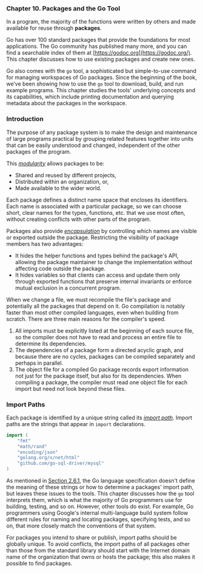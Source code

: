 ### **Chapter 10. Packages and the Go Tool**

In a program, the majority of the functions were written by others and made available for reuse through **packages**.

Go has over 100 standard packages that provide the foundations for most applications.  The Go community has published many more, and you can find a searchable index of them at [https://godoc.org](https://godoc.org/). This chapter discusses how to use existing packages and create new ones.

Go also comes with the `go` tool, a sophisticated but simple-to-use command for managing workspaces of Go packages. Since the beginning of the book, we’ve been showing how to use the `go` tool to download, build, and run example programs. This chapter studies the tools' underlying concepts and its capabilities, which include printing documentation and querying metadata about the packages in the workspace.

### Introduction

The purpose of any package system is to make the design and maintenance of large programs practical by grouping related features together into units that can be easily understood and changed, independent of the other packages of the program.

This [*modularity*](https://en.wikipedia.org/wiki/Modular_programming) allows packages to be:

* Shared and reused by different projects,
* Distributed within an organization, or,
* Made available to the wider world.

Each package defines a distinct name space that encloses its identifiers. Each name is associated with a particular package, so we can choose short, clear names for the types, functions, etc. that we use most often, without creating conflicts with other parts of the program.

Packages also provide [*encapsulation*](https://en.wikipedia.org/wiki/Encapsulation_(computer_programming)) by controlling which names are visible or exported outside the package. Restricting the visibility of package members has two advantages:

* It hides the helper functions and types behind the package's API, allowing the package maintainer to change the implementation without affecting code outside the package.
* It hides variables so that clients can access and update them only through exported functions that preserve internal invariants or enforce mutual exclusion in a concurrent program.

When we change a file, we must recompile the file's package and potentially all the packages that depend on it. Go compilation is notably faster than most other compiled languages, even when building from scratch. There are three main reasons for the compiler's speed.

1. All imports must be explicitly listed at the beginning of each source file, so the compiler does not have to read and process an entire file to determine its dependencies.
2. The dependencies of a package form a directed acyclic graph, and because there are no cycles, packages can
be compiled separately and perhaps in parallel.
3. The object file for a compiled Go package records export information not just for the package itself, but also for its dependencies. When compiling a package, the compiler must read one object file for each import but need
not look beyond these files.

### Import Paths

Each package is identified by a unique string called its [*import path*](https://golang.org/doc/code.html#ImportPaths). Import paths are the strings that appear in `import` declarations.

```go
import (
	"fmt"
	"math/rand"
	"encoding/json"
	"golang.org/x/net/html"
	"github.com/go-sql-driver/mysql"
)
```

As mentioned in [Section 2.6.1](ch2.md#imports), the Go language specification doesn't define the meaning of these strings or how to determine a packages' import path, but leaves these issues to the tools.  This chapter discusses how the `go` tool interprets them, which is what the majority of Go programmers use for building, testing, and so on. However, other tools do exist. For example, Go programmers using Google's internal multi-language build system follow different rules for naming and locating packages, specifying tests, and so on, that more closely match the conventions of that system.

For packages you intend to share or publish, import paths should be globally unique. To avoid conflicts, the import paths of all packages other than those from the standard library should start with the Internet domain name of the organization that owns or hosts the package; this also makes it possible to find packages.

